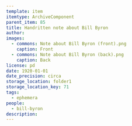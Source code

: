 ```yaml
---
template: item
itemtype: ArchiveComponent
parent_item: 85
title: Handritten note about Bill Byron
author: 
images:
  - commons: Note about Bill Byron (front).png
    caption: Front
  - commons: Note about Bill Byron (back).png
    caption: Back
license: pd
date: 1920-01-01
date_precision: circa
storage_location: folder1
storage_location_key: 71
tags:
  - ephemera
people:
  - bill-byron
description: 
---
```

